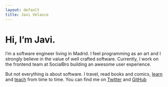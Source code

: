 ```yaml
---
layout: default
title: Javi Velasco
---
```


# Hi, I’m Javi.

I’m a software engineer living in Madrid. I feel programming as an art and I strongly believe in the value of well crafted software. Currently, I work on the frontend team at SocialBro building an awesome user experience.

But not everything is about software. I travel, read books and comics, [learn]() and [teach]() from time to time. You can find me on [Twitter]() and [GitHub]()
